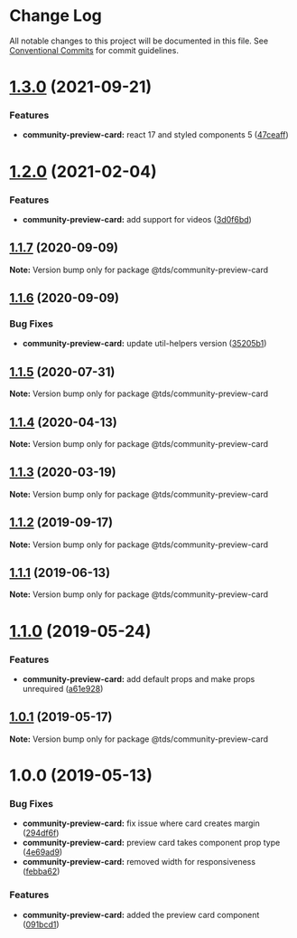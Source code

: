 # Change Log

All notable changes to this project will be documented in this file.
See [Conventional Commits](https://conventionalcommits.org) for commit guidelines.

# [1.3.0](https://github.com/telus/tds-community/compare/@tds/community-preview-card@1.2.0...@tds/community-preview-card@1.3.0) (2021-09-21)


### Features

* **community-preview-card:** react 17 and styled components 5 ([47ceaff](https://github.com/telus/tds-community/commit/47ceaffe00df420e70ecb3ee80a604708ea0fc6c))





# [1.2.0](https://github.com/telus/tds-community/compare/@tds/community-preview-card@1.1.7...@tds/community-preview-card@1.2.0) (2021-02-04)


### Features

* **community-preview-card:** add support for videos ([3d0f6bd](https://github.com/telus/tds-community/commit/3d0f6bdfd2c6dd6744edaf74e0a2e79ab03d97b7))





## [1.1.7](https://github.com/telus/tds-community/compare/@tds/community-preview-card@1.1.6...@tds/community-preview-card@1.1.7) (2020-09-09)

**Note:** Version bump only for package @tds/community-preview-card





## [1.1.6](https://github.com/telus/tds-community/compare/@tds/community-preview-card@1.1.5...@tds/community-preview-card@1.1.6) (2020-09-09)


### Bug Fixes

* **community-preview-card:** update util-helpers version ([35205b1](https://github.com/telus/tds-community/commit/35205b11cd77a13339403f74cbc7809074fc2ff7))





## [1.1.5](https://github.com/telus/tds-community/compare/@tds/community-preview-card@1.1.4...@tds/community-preview-card@1.1.5) (2020-07-31)

**Note:** Version bump only for package @tds/community-preview-card





## [1.1.4](https://github.com/telus/tds-community/compare/@tds/community-preview-card@1.1.3...@tds/community-preview-card@1.1.4) (2020-04-13)

**Note:** Version bump only for package @tds/community-preview-card





## [1.1.3](https://github.com/telus/tds-community/compare/@tds/community-preview-card@1.1.2...@tds/community-preview-card@1.1.3) (2020-03-19)

**Note:** Version bump only for package @tds/community-preview-card





## [1.1.2](https://github.com/telus/tds-community/compare/@tds/community-preview-card@1.1.1...@tds/community-preview-card@1.1.2) (2019-09-17)

**Note:** Version bump only for package @tds/community-preview-card





## [1.1.1](https://github.com/telus/tds-community/compare/@tds/community-preview-card@1.1.0...@tds/community-preview-card@1.1.1) (2019-06-13)

**Note:** Version bump only for package @tds/community-preview-card





# [1.1.0](https://github.com/telus/tds-community/compare/@tds/community-preview-card@1.0.1...@tds/community-preview-card@1.1.0) (2019-05-24)


### Features

* **community-preview-card:** add default props and make props unrequired ([a61e928](https://github.com/telus/tds-community/commit/a61e928))





## [1.0.1](https://github.com/telus/tds-community/compare/@tds/community-preview-card@1.0.0...@tds/community-preview-card@1.0.1) (2019-05-17)

**Note:** Version bump only for package @tds/community-preview-card





# 1.0.0 (2019-05-13)


### Bug Fixes

* **community-preview-card:** fix issue where card creates margin ([294df6f](https://github.com/telus/tds-community/commit/294df6f))
* **community-preview-card:** preview card takes component prop type ([4e69ad9](https://github.com/telus/tds-community/commit/4e69ad9))
* **community-preview-card:** removed width for responsiveness ([febba62](https://github.com/telus/tds-community/commit/febba62))


### Features

* **community-preview-card:** added the preview card component ([091bcd1](https://github.com/telus/tds-community/commit/091bcd1))
